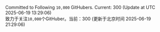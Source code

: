 Committed to Following `10,000` GitHubers. Current: <!-- FOLLOWING_COUNT -->300<!-- FOLLOWING_COUNT --> (Update at UTC <!-- LAST_UPDATED -->2025-06-19 13:29:06<!-- LAST_UPDATED -->)<br>
致力于关注`10,000`个GitHuber。当前：<!-- FOLLOWING_COUNT -->300<!-- FOLLOWING_COUNT --> (更新于北京时间 <!-- LAST_UPDATED_CST -->2025-06-19 21:29:06<!-- LAST_UPDATED_CST -->)
